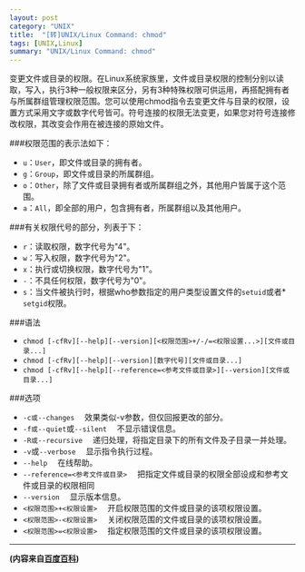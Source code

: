```yaml
---
layout: post
category: "UNIX"
title:  "[转]UNIX/Linux Command: chmod"
tags: [UNIX,Linux]
summary: "UNIX/Linux Command: chmod"
---
```

变更文件或目录的权限。在Linux系统家族里，文件或目录权限的控制分别以读取，写入，执行3种一般权限来区分，另有3种特殊权限可供运用，再搭配拥有者与所属群组管理权限范围。您可以使用chmod指令去变更文件与目录的权限，设置方式采用文字或数字代号皆可。符号连接的权限无法变更，如果您对符号连接修改权限，其改变会作用在被连接的原始文件。

###权限范围的表示法如下：
* `u`：`User`，即文件或目录的拥有者。  
* `g`：`Group`，即文件或目录的所属群组。  
* `o`：`Other`，除了文件或目录拥有者或所属群组之外，其他用户皆属于这个范围。  
* `a`：`All`，即全部的用户，包含拥有者，所属群组以及其他用户。

###有关权限代号的部分，列表于下：
* `r`：读取权限，数字代号为"4"。  
* `w`：写入权限，数字代号为"2"。  
* `x`：执行或切换权限，数字代号为"1"。  
* `-`：不具任何权限，数字代号为"0"。  
* `s`：当文件被执行时，根据who参数指定的用户类型设置文件的`setuid`或者* `setgid`权限。  

###语法
* `chmod [-cfRv][--help][--version][<权限范围>+/-/=<权限设置...>][文件或目录...]`  
* `chmod [-cfRv][--help][--version][数字代号][文件或目录...]`   
* `chmod [-cfRv][--help][--reference=<参考文件或目录>][--version][文件或目录...]`   

###选项
* `-c或--changes` 　效果类似-v参数，但仅回报更改的部分。  
* `-f或--quiet`或`--silent` 　不显示错误信息。  
* `-R或--recursive` 　递归处理，将指定目录下的所有文件及子目录一并处理。  
* `-v`或`--verbose` 　显示指令执行过程。  
* `--help` 　在线帮助。  
* `--reference=<参考文件或目录>` 　把指定文件或目录的权限全部设成和参考文件或目录的权限相同  
* `--version` 　显示版本信息。  
* `<权限范围>+<权限设置>` 　开启权限范围的文件或目录的该项权限设置。  
* `<权限范围>-<权限设置>` 　关闭权限范围的文件或目录的该项权限设置。  
* `<权限范围>=<权限设置>` 　指定权限范围的文件或目录的该项权限设置。 

***
**(内容来自[百度百科](http://baike.baidu.com/))**

